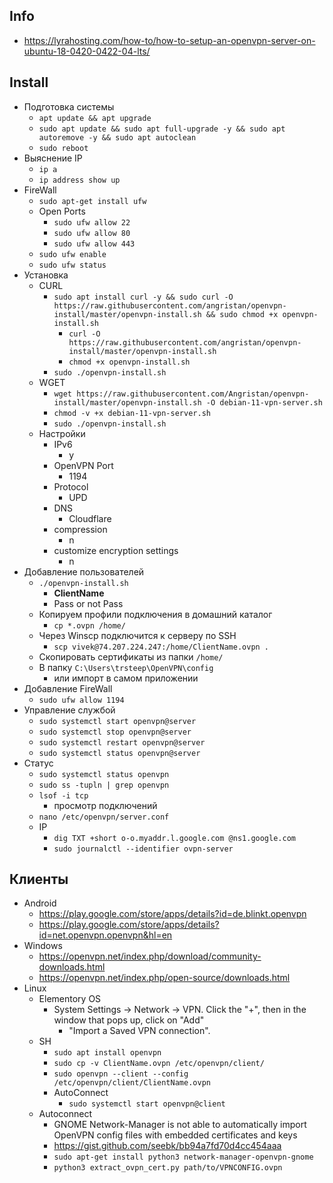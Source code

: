 ## Info
- https://lyrahosting.com/how-to/how-to-setup-an-openvpn-server-on-ubuntu-18-0420-0422-04-lts/

## Install
- Подготовка системы
	- `apt update && apt upgrade`
	- `sudo apt update && sudo apt full-upgrade -y && sudo apt autoremove -y && sudo apt autoclean`
	- `sudo reboot`
- Выяснение IP
	- `ip a`
	- `ip address show up`
- FireWall
	- `sudo apt-get install ufw`
	- Open Ports
		- `sudo ufw allow 22`
		- `sudo ufw allow 80`
		- `sudo ufw allow 443`
	- `sudo ufw enable`
	- `sudo ufw status`
- Установка
	- CURL
		- `sudo apt install curl -y && sudo curl -O https://raw.githubusercontent.com/angristan/openvpn-install/master/openvpn-install.sh && sudo chmod +x openvpn-install.sh`
			- `curl -O https://raw.githubusercontent.com/angristan/openvpn-install/master/openvpn-install.sh`
			- `chmod +x openvpn-install.sh`
		- `sudo ./openvpn-install.sh`
	- WGET
		- `wget https://raw.githubusercontent.com/Angristan/openvpn-install/master/openvpn-install.sh -O debian-11-vpn-server.sh`
		- `chmod -v +x debian-11-vpn-server.sh`
		- `sudo ./openvpn-install.sh`
	- Настройки
		- IPv6
			- y
		- OpenVPN Port
			- 1194
		- Protocol
			- UPD
		- DNS
			- Cloudflare
		- compression
			- n
		- customize encryption settings
			- n
- Добавление пользователей
	- `./openvpn-install.sh`
		- **ClientName**
		- Pass or not Pass
	- Копируем профили подключения в домашний каталог
		- `cp *.ovpn /home/`
	- Через Winscp подключится к серверу по SSH
		-  `scp vivek@74.207.224.247:/home/ClientName.ovpn .`
	- Скопировать сертификаты из папки `/home/`
	- В папку `C:\Users\trsteep\OpenVPN\config`
		- или импорт в самом приложении
- Добавление FireWall
	-  `sudo ufw allow 1194`
- Управление службой
	- `sudo systemctl start openvpn@server`
	- `sudo systemctl stop openvpn@server`
	- `sudo systemctl restart openvpn@server`
	- `sudo systemctl status openvpn@server`
- Статус
	- `sudo systemctl status openvpn`
	- `sudo ss -tupln | grep openvpn`
	- `lsof -i tcp`
		- просмотр подключений
	- `nano /etc/openvpn/server.conf`
	- IP
		- `dig TXT +short o-o.myaddr.l.google.com @ns1.google.com`
		- `sudo journalctl --identifier ovpn-server`
## Клиенты
- Android
	- https://play.google.com/store/apps/details?id=de.blinkt.openvpn
	- https://play.google.com/store/apps/details?id=net.openvpn.openvpn&hl=en
- Windows
	- https://openvpn.net/index.php/download/community-downloads.html
	- https://openvpn.net/index.php/open-source/downloads.html
- Linux
	- Elementory OS
		- System Settings -> Network -> VPN. Click the "+", then in the window that pops up, click on "Add"
			- "Import a Saved VPN connection". 
	- SH
		- `sudo apt install openvpn`
		- `sudo cp -v ClientName.ovpn /etc/openvpn/client/`
		- `sudo openvpn --client --config /etc/openvpn/client/ClientName.ovpn`
		- AutoConnect
			- `sudo systemctl start openvpn@client`
	- Autoconnect
		- GNOME Network-Manager is not able to automatically import OpenVPN config files with embedded certificates and keys
		- https://gist.github.com/seebk/bb94a7fd70d4cc454aaa
		- `sudo apt-get install python3 network-manager-openvpn-gnome`
		- `python3 extract_ovpn_cert.py path/to/VPNCONFIG.ovpn`